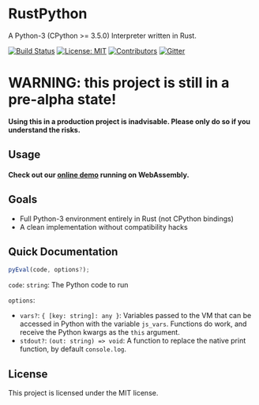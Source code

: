 # RustPython

A Python-3 (CPython >= 3.5.0) Interpreter written in Rust.

[![Build Status](https://travis-ci.org/RustPython/RustPython.svg?branch=master)](https://travis-ci.org/RustPython/RustPython)
[![License: MIT](https://img.shields.io/badge/License-MIT-green.svg)](https://opensource.org/licenses/MIT)
[![Contributors](https://img.shields.io/github/contributors/RustPython/RustPython.svg)](https://github.com/RustPython/RustPython/graphs/contributors)
[![Gitter](https://badges.gitter.im/RustPython/Lobby.svg)](https://gitter.im/rustpython/Lobby)

# WARNING: this project is still in a pre-alpha state!

**Using this in a production project is inadvisable. Please only do so if you understand the risks.**

## Usage

#### Check out our [online demo](https://rustpython.github.io/demo/) running on WebAssembly.

## Goals

-   Full Python-3 environment entirely in Rust (not CPython bindings)
-   A clean implementation without compatibility hacks

## Quick Documentation

```js
pyEval(code, options?);
```

`code`: `string`: The Python code to run

`options`:

-   `vars?`: `{ [key: string]: any }`: Variables passed to the VM that can be
    accessed in Python with the variable `js_vars`. Functions do work, and
    receive the Python kwargs as the `this` argument.
-   `stdout?`: `(out: string) => void`: A function to replace the native print
    function, by default `console.log`.

## License

This project is licensed under the MIT license.

